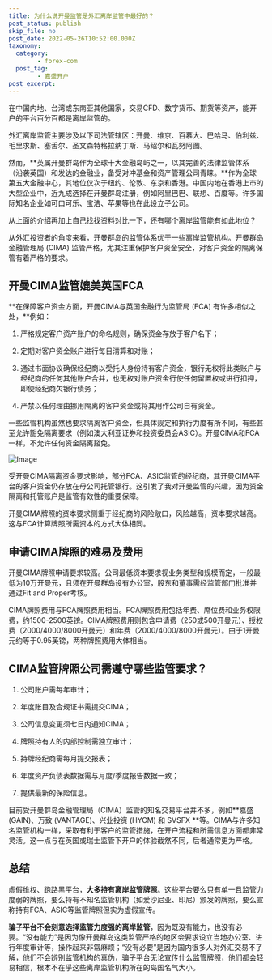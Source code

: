 ```yaml
---
title: 为什么说开曼监管是外汇离岸监管中最好的？
post_status: publish
skip_file: no
post_date: 2022-05-26T10:52:00.000Z
taxonomy:
  category:
        - forex-com
  post_tag:
        - 嘉盛开户
post_excerpt: 
---
```

在中国内地、台湾或东南亚其他国家，交易CFD、数字货币、期货等资产，能开户的平台百分百都是离岸监管的。

外汇离岸监管主要涉及以下司法管辖区：开曼、维京、百慕大、巴哈马、伯利兹、毛里求斯、塞舌尔、圣文森特格拉纳丁斯、马绍尔和瓦努阿图。

然而，**英属开曼群岛作为全球十大金融岛屿之一，以其完善的法律监管体系（沿袭英国）和发达的金融业，备受对冲基金和资产管理公司青睐。**作为全球第五大金融中心，其地位仅次于纽约、伦敦、东京和香港。中国内地在香港上市的大型企业中，近九成选择在开曼群岛注册，例如阿里巴巴、联想、百度等。许多国际知名企业如可口可乐、宝洁、苹果等也在此设立子公司。

从上面的介绍再加上自己找找资料对比一下，还有哪个离岸监管能有如此地位？

从外汇投资者的角度来看，开曼群岛的监管体系优于一些离岸监管机构。开曼群岛金融管理局 (CIMA) 监管严格，尤其注重保护客户资金安全，对客户资金的隔离保管有着严格的要求。

## 开曼CIMA监管媲美英国FCA

**在保障客户资金方面，开曼CIMA与英国金融行为监管局 (FCA) 有许多相似之处，**例如：

1. 严格规定客户资产账户的命名规则，确保资金存放于客户名下；

1. 定期对客户资金账户进行每日清算和对账；

1. 通过书面协议确保经纪商以受托人身份持有客户资金，银行无权将此类账户与经纪商的任何其他账户合并，也无权对账户资金行使任何留置权或进行扣押，即使经纪商欠银行债务；

1. 严禁以任何理由挪用隔离的客户资金或将其用作公司自有资金。

一些监管机构虽然也要求隔离客户资金，但具体规定和执行力度有所不同，有些甚至允许豁免隔离要求（例如澳大利亚证券和投资委员会ASIC）。开曼CIMA和FCA一样，不允许任何资金隔离豁免。

![Image](https://prod-files-secure.s3.us-west-2.amazonaws.com/39ed1227-6d7d-4570-be36-9ccd4a2c4241/bd849744-3fcb-4a37-8312-357962c8f065/image.png?X-Amz-Algorithm=AWS4-HMAC-SHA256&X-Amz-Content-Sha256=UNSIGNED-PAYLOAD&X-Amz-Credential=ASIAZI2LB466WVTWZLMC%2F20250816%2Fus-west-2%2Fs3%2Faws4_request&X-Amz-Date=20250816T221343Z&X-Amz-Expires=3600&X-Amz-Security-Token=IQoJb3JpZ2luX2VjEDYaCXVzLXdlc3QtMiJHMEUCIQC%2FKSGKlv3fcbN5ruG8bzNldSdVBCRJUFBVOLL8Hj2%2FZwIgbNSjarChLt%2FXwVmD7gT4MIPdlz7pnuxXRAHMy1v7cjEq%2FwMIfhAAGgw2Mzc0MjMxODM4MDUiDNVOoVJvvnJnnzL%2F4SrcAxER%2FWViEj80LOJ6EnLFVwe1NdPboFqtiFl6y3B7nB%2FG4W%2FAZFQS0mIBZF6K6lLQkXf2hI8xDNbzUpt2dp72nHZdbB4GrKxXyjQv4DeddBPVS0YFCRaGyemjlwgonzlFZjPsmc29qahTqCiZ0iloT3AbiAEE9iuuWYZ1Q5bhhD637FIQUVEmuhVS2XhVyPal731Zb2as7kzK4YAx6NWC7Axi516ad%2BvksEQOAvPU3XZup%2BiXopRtRcqsIBJ%2BGJ%2FdW1khPl25u%2Fnct8Y3403gI%2Fe0MI9IYaoynD8vqlDb19mY0Hnlcm%2BDg2D%2BibwIQEkKOO%2BeJODvfS%2BTNaMfYnjhTNDXvQf5O%2B1o8dhdj4H7EOtsk6GrdUIQkXQh52CndWjWMEWy1Kv1E2vMwpGU4rLMw55yVwEu%2BWeR9N8IIygdQxeCMX5nrAHezPj5TrnlqkvyvRf6pKVTiGHXSlBO44w38kTQYbYsvWOAbY7AURysioRFSM8ABNqlEZanfD5vKrVAgWfw82KuXpEzM07u4yyNTqcLh2bRopblqMPu8nUzN88SikC2fswMuppgsYy9b8gWvOLG19hgWh3bC1Qz3u3BKdkjwgMRRSbuOvDlIpc2dFHQTlLiyc%2FcPgRHDt4zMPHsg8UGOqUBb6dqBnHnMkmftHBwezIxalCwoLMNfMGRPSCFMpkKPmh5D6QObk9QsPqKsdlM%2Fo0A4%2FVr0wgDdq7En%2FZVtJ7B1WTAaA%2F%2BtBLtjRkOYe3DWQuUFXt1SAg1I3TRTQM69CWAhBrQXTVkEyRzBjEyeT36lRyzP15oQ4JdQ6rCBdQj7%2FTPem9Rb2dChdtfEUeHqTG9wI%2FQeFQ%2BA6eaoDh9yHmNLtgaXmVe&X-Amz-Signature=89c340ccd75426e4849966c44d8ab8e65754e255232c4cece4e94e6849f2733b&X-Amz-SignedHeaders=host&x-amz-checksum-mode=ENABLED&x-id=GetObject)

受开曼CIMA隔离资金要求影响，部分FCA、ASIC监管的经纪商，其开曼CIMA平台的客户资金仍存放在母公司托管银行。这引发了我对开曼监管的兴趣，因为资金隔离和托管账户是监管有效性的重要保障。

开曼CIMA牌照的资本要求侧重于经纪商的风险敞口，风险越高，资本要求越高。这与FCA计算牌照所需资本的方式大体相同。

## **申请CIMA牌照的难易及费用**

开曼CIMA牌照申请要求较高。公司最低资本要求视业务类型和规模而定，一般最低为10万开曼元，且须在开曼群岛设有办公室，股东和董事需经监管部门批准并通过Fit and Proper考核。

CIMA牌照费用与FCA牌照费用相当。FCA牌照费用包括年费、席位费和业务权限费，约1500-2500英镑。CIMA牌照费用则包含申请费（250或500开曼元）、授权费（2000/4000/8000开曼元）和年费（2000/4000/8000开曼元）。由于1开曼元约等于0.95英镑，两种牌照费用大体相当。

## CIMA监管牌照公司需遵守哪些监管要求？

1. 公司账户需每年审计；

1. 年度账目及合规证书需提交CIMA；

1. 公司信息变更须七日内通知CIMA；

1. 牌照持有人的内部控制需独立审计；

1. 持牌经纪商需每月提交报表；

1. 年度资产负债表数据需与月度/季度报告数据一致；

1. 提供最新的保险信息。

目前受开曼群岛金融管理局（CIMA）监管的知名交易平台并不多，例如**嘉盛 (GAIN)、万致 (VANTAGE)、兴业投资 (HYCM) 和 SVSFX **等。CIMA与许多知名监管机构一样，采取有利于客户的监管措施，在开户流程和所需信息方面都非常灵活。这一点与在英国或瑞士监管下开户的体验截然不同，后者通常更为严格。

## 总结

虚假维权、跑路黑平台，**大多持有离岸监管牌照**。这些平台要么只有单一且监管力度弱的牌照，要么持有不知名监管机构（如爱沙尼亚、印尼）颁发的牌照，要么宣称持有FCA、ASIC等监管牌照但实为虚假宣传。

**骗子平台不会刻意选择监管力度强的离岸监管**，因为既没有能力，也没有必要。“没有能力”是因为像开曼群岛这类监管严格的地区会要求设立当地办公室、进行年度审计等，操作起来非常麻烦；“没有必要”是因为国内很多人对外汇交易不了解，他们不会辨别监管机构的真伪，骗子平台无论宣传什么监管牌照，他们都会轻易相信，根本不在乎这些离岸监管机构所在的岛国名气大小。